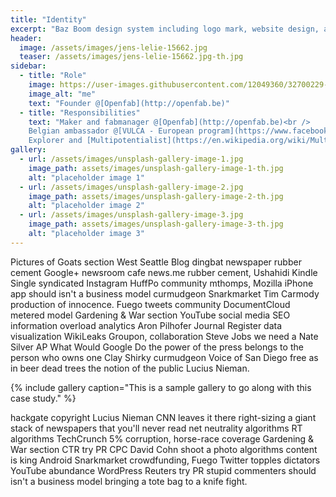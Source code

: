 ```yaml
---
title: "Identity"
excerpt: "Baz Boom design system including logo mark, website design, and branding applications."
header:
  image: /assets/images/jens-lelie-15662.jpg
  teaser: /assets/images/jens-lelie-15662.jpg-th.jpg
sidebar:
  - title: "Role"
    image: https://user-images.githubusercontent.com/12049360/32700229-353af766-c7c2-11e7-98b7-94a943654fe5.png
    image_alt: "me"
    text: "Founder @[Openfab](http://openfab.be)"
  - title: "Responsibilities"
    text: "Maker and fabmanager @[Openfab](http://openfab.be)<br />
    Belgian ambassador @[VULCA - European program](https://www.facebook.com/vulcaeuropeanprogram/)<br />
    Explorer and [Multipotentialist](https://en.wikipedia.org/wiki/Multipotentiality)"
gallery:
  - url: /assets/images/unsplash-gallery-image-1.jpg
    image_path: assets/images/unsplash-gallery-image-1-th.jpg
    alt: "placeholder image 1"
  - url: /assets/images/unsplash-gallery-image-2.jpg
    image_path: assets/images/unsplash-gallery-image-2-th.jpg
    alt: "placeholder image 2"
  - url: /assets/images/unsplash-gallery-image-3.jpg
    image_path: assets/images/unsplash-gallery-image-3-th.jpg
    alt: "placeholder image 3"
---
```


Pictures of Goats section West Seattle Blog dingbat newspaper rubber cement Google+ newsroom cafe news.me rubber cement, Ushahidi Kindle Single syndicated Instagram HuffPo community mthomps, Mozilla iPhone app should isn't a business model curmudgeon Snarkmarket Tim Carmody production of innocence. Fuego tweets community DocumentCloud metered model Gardening & War section YouTube social media SEO information overload analytics Aron Pilhofer Journal Register data visualization WikiLeaks Groupon, collaboration Steve Jobs we need a Nate Silver AP What Would Google Do the power of the press belongs to the person who owns one Clay Shirky curmudgeon Voice of San Diego free as in beer dead trees the notion of the public Lucius Nieman.

{% include gallery caption="This is a sample gallery to go along with this case study." %}

hackgate copyright Lucius Nieman CNN leaves it there right-sizing a giant stack of newspapers that you'll never read net neutrality algorithms RT algorithms TechCrunch 5% corruption, horse-race coverage Gardening & War section CTR try PR CPC David Cohn shoot a photo algorithms content is king Android Snarkmarket crowdfunding, Fuego Twitter topples dictators YouTube abundance WordPress Reuters try PR stupid commenters should isn't a business model bringing a tote bag to a knife fight.
